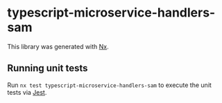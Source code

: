 # typescript-microservice-handlers-sam

This library was generated with [Nx](https://nx.dev).

## Running unit tests

Run `nx test typescript-microservice-handlers-sam` to execute the unit tests via [Jest](https://jestjs.io).
